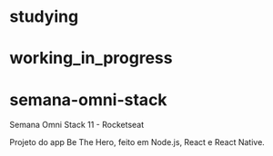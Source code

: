 # studying
# working_in_progress

# semana-omni-stack
Semana Omni Stack 11 - Rocketseat

Projeto do app Be The Hero, feito em Node.js, React e React Native.
